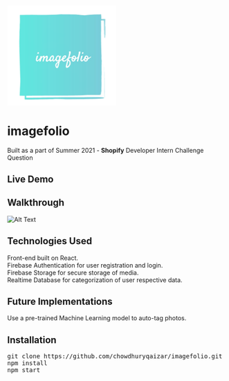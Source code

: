 <img src="imagefolio.png" width=50% height=50%>

# imagefolio

Built as a part of Summer 2021 - **Shopify**
Developer Intern Challenge Question

## Live Demo

## Walkthrough
![Alt Text](https://media.giphy.com/media/fpE2ESlAAXRQhWfad1/giphy.gif)

## Technologies Used
Front-end built on React.  
Firebase Authentication for user registration and login.  
Firebase Storage for secure storage of media.  
Realtime Database for categorization of user respective data.

## Future Implementations
Use a pre-trained Machine Learning model to auto-tag photos.

## Installation
<pre>
git clone https://github.com/chowdhuryqaizar/imagefolio.git
npm install
npm start
</pre>
